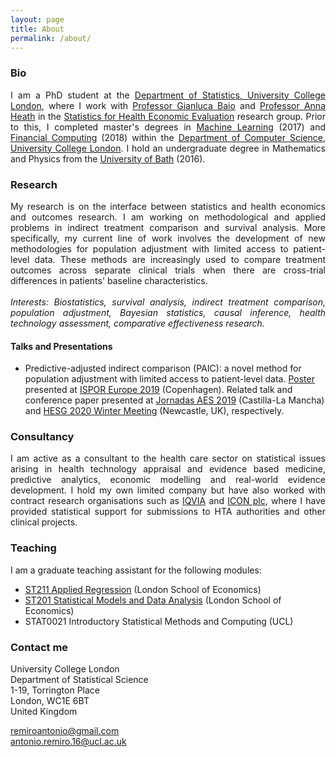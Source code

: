 ```yaml
---
layout: page
title: About
permalink: /about/
---
```


### Bio

<p align="justify">I am a PhD student at the <a href="https://www.ucl.ac.uk/statistics/">Department of Statistics, University College London</a>, where I work with <a href="http://www.statistica.it/gianluca/">Professor Gianluca Baio</a> and <a href="https://sites.google.com/site/annaheathstats/">Professor Anna Heath</a> in the <a href="https://www.ucl.ac.uk/statistics/research/statistics-health-economics">Statistics for Health Economic Evaluation</a> research group. Prior to this, I completed master's degrees in <a href="http://www.cs.ucl.ac.uk/prospective_students/msc_machine_learning/">Machine Learning</a> (2017) and <a href="https://www.ucl.ac.uk/prospective-students/graduate/research-degrees/financial-computing-mres-mphil-phd">Financial Computing</a> (2018) within the <a href="http://www.cs.ucl.ac.uk">Department of Computer Science, University College London</a>. I hold an undergraduate degree in Mathematics and Physics from the <a href="https://www.bath.ac.uk/">University of Bath</a> (2016).</p>

### Research

<p align="justify">My research is on the interface between statistics and health economics and outcomes research. I am working on methodological and applied problems in indirect treatment comparison and survival analysis. More specifically, my current line of work involves the development of new methodologies for population adjustment with limited access to patient-level data. These methods are increasingly used to compare treatment outcomes across separate clinical trials when there are cross-trial differences in patients' baseline characteristics.<br/>
<br/>
<i>Interests: Biostatistics, survival analysis, indirect treatment comparison, population adjustment, Bayesian statistics, causal inference, health technology assessment, comparative effectiveness research.</i></p>

#### Talks and Presentations

* Predictive-adjusted indirect comparison (PAIC): a novel method for population adjustment with limited access to patient-level data. <a href="https://remiroazocar.github.io/PAIC_ISPOR_EUROPE.pdf">Poster</a> presented at <a href="https://www.ispor.org/conferences-education/conferences/past-conferences/ispor-europe-2019">ISPOR Europe 2019</a> (Copenhagen). Related talk and conference paper presented at <a href="http://www.aes.es/Jornadas2019/es/">Jornadas AES 2019</a> (Castilla-La Mancha) and 
<a href="https://hesg.org.uk/meetings/winter-2020-newcastle-university/">HESG 2020 Winter Meeting</a> (Newcastle, UK), respectively. 

### Consultancy

<p align="justify">I am active as a consultant to the health care sector on statistical issues arising in health technology appraisal and evidence based medicine, predictive analytics, economic modelling and real-world evidence development. I hold my own limited company but have also worked with contract research organisations such as <a href="https://www.iqvia.com/">IQVIA</a> and <a href="https://www.iconplc.com/">ICON plc</a>, where I have provided statistical support for submissions to HTA authorities and other clinical projects.</p> 
  
### Teaching

<p align="justify">I am a graduate teaching assistant for the following modules:</p>

* [ST211 Applied Regression](http://www.lse.ac.uk/resources/calendar/courseGuides/ST/2019_ST211.htm) (London School of Economics)
* [ST201 Statistical Models and Data Analysis](http://www.lse.ac.uk/resources/calendar/courseGuides/ST/2019_ST201.htm) (London School of Economics)
* STAT0021 Introductory Statistical Methods and Computing (UCL)

### Contact me

University College London<br/>
Department of Statistical Science<br/>
1-19, Torrington Place<br/>
London, WC1E 6BT<br/>
United Kingdom<br/>

[remiroantonio@gmail.com](mailto:remiroantonio@gmail.com)<br/>
[antonio.remiro.16@ucl.ac.uk](mailto:antonio.remiro.16@ucl.ac.uk)<br/>
